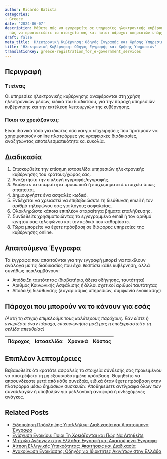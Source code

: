 ```yaml
---
author: Ricardo Batista
categories:
- Greece
date: '2024-06-07'
description: Μάθετε πώς να εγγραφείτε σε υπηρεσίες ηλεκτρονικής κυβέρνησης, τι χρειάζεστε,
  πώς να προστατεύετε τα στοιχεία σας και ποιοι πάροχοι υπηρεσιών υπάρχουν για σας.
draft: false
meta_title: 'Ηλεκτρονική Κυβέρνηση: Οδηγός Εγγραφής και Χρήσης Υπηρεσιών'
title: 'Ηλεκτρονική Κυβέρνηση: Οδηγός Εγγραφής και Χρήσης Υπηρεσιών'
translationKey: greece-registration_for_e-government_services
---
```



## Περιγραφή
### Τι είναι;
Οι υπηρεσίες ηλεκτρονικής κυβέρνησης αναφέρονται στη χρήση ηλεκτρονικών μέσων, ειδικά του διαδικτύου, για την παροχή υπηρεσιών κυβέρνησης και την εκτέλεση λειτουργιών της κυβέρνησης.

### Ποιοι το χρειάζονται;
Είναι ιδανικό τόσο για ιδιώτες όσο και για επιχειρήσεις που προτιμούν να χρησιμοποιούν online πλατφόρμες για γραφειακές διαδικασίες, αναζητώντας αποτελεσματικότητα και ευκολία.

## Διαδικασία
1. Επισκεφθείτε την επίσημη ιστοσελίδα υπηρεσιών ηλεκτρονικής κυβέρνησης του κράτους/χώρας σας.
2. Αναζητήστε την επιλογή εγγραφής/εγγραφής.
3. Εισάγετε τα απαραίτητα προσωπικά ή επιχειρηματικά στοιχεία όπως απαιτείται.
4. Δημιουργήστε ένα ασφαλές κωδικό.
5. Ενδέχεται να χρειαστεί να επιβεβαιώσετε τη διεύθυνση email ή τον αριθμό τηλεφώνου σας για λόγους ασφαλείας.
6. Ολοκληρώστε κάποια επιπλέον απαραίτητα βήματα επαλήθευσης.
7. Συνδεθείτε χρησιμοποιώντας το εγγεγραμμένο email ή τον αριθμό κινητού σας τηλεφώνου και τον κωδικό που καθορίσατε.
8. Τώρα μπορείτε να έχετε πρόσβαση σε διάφορες υπηρεσίες της κυβέρνησης online.

## Απαιτούμενα Έγγραφα
Τα έγγραφα που απαιτούνται για την εγγραφή μπορεί να ποικίλουν ανάλογα με τις διαδικασίες που έχει θεσπίσει κάθε κυβέρνηση, αλλά συνήθως περιλαμβάνουν:
- Απόδειξη ταυτότητας (διαβατήριο, άδεια οδήγησης, ταυτότητα)
- Αριθμός Κοινωνικής Ασφάλισης ή άλλοι σχετικοί αριθμοί ταυτότητας
- Απόδειξη διεύθυνσης (λογαριασμός υπηρεσιών, συμφωνία ενοικίασης)

## Πάροχοι που μπορούν να το κάνουν για εσάς

_(Αυτή τη στιγμή επιμελούμε τους καλύτερους παρόχους. Εάν είστε ή γνωρίζετε έναν πάροχο, επικοινωνήστε μαζί μας ή επεξεργαστείτε τη σελίδα απευθείας)_

| Πάροχος | Ιστοσελίδα | Χρονικά | Κόστος |
| --------------- | --------------- | :-------------: | :-------------: |

## Επιπλέον λεπτομέρειες
Βεβαιωθείτε ότι κρατάτε ασφαλείς τα στοιχεία σύνδεσής σας προκειμένου να αποτρέψετε τη μη εξουσιοδοτημένη πρόσβαση. Θυμηθείτε να αποσυνδέεστε μετά από κάθε συνεδρία, ειδικά όταν έχετε πρόσβαση στην πλατφόρμα μέσω δημόσιων συσκευών. Αποθηκεύετε αντίγραφα όλων των συναλλαγών ή υποβολών για μελλοντική αναφορά ή ενδεχόμενες ανάγκες.


## Related Posts

- [Ειδοποίηση Πρόσληψης Υπαλλήλου: Διαδικασία και Απαιτούμενα Έγγραφα](https://tramitit.com/el/guides/greece/gnostopoiese_proslepses_ergazomenou/)
- [Ενίσχυση Ενοικίου: Ποιοι Τη Χρειάζονται και Πώς Να Αιτηθείτε](https://tramitit.com/el/guides/greece/aitese_gia_epidotese_enoikiou/)
- [Μητρώο Ανέργων στην Ελλάδα: Εγγραφή και Απαιτούμενα Έγγραφα](https://tramitit.com/el/guides/greece/eggraphe_sta_metroa_anergon/)
- [Αίτηση Ελληνικής Υπηκοότητας: Απαιτήσεις και Διαδικασία](https://tramitit.com/el/guides/greece/aitese_gia_apoktese_ellenikes_ithageneias/)
- [Ανακοίνωση Ενοικίασης: Οδηγός για Ιδιοκτήτες Ακινήτων στην Ελλάδα](https://tramitit.com/el/guides/greece/anaggelia_misthoses/)